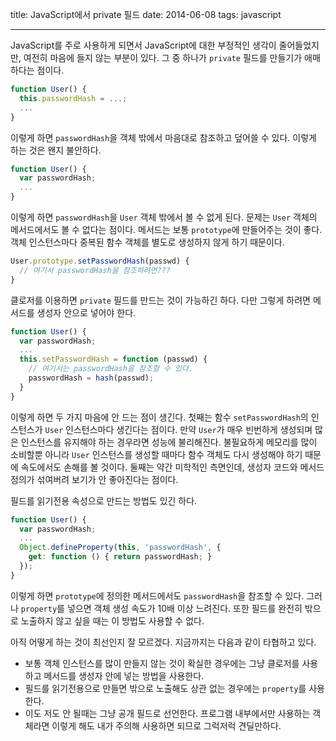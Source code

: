 title: JavaScript에서 private 필드
date: 2014-06-08
tags: javascript

---
JavaScript를 주로 사용하게 되면서 JavaScript에 대한 부정적인 생각이 줄어들었지만, 여전히 마음에 들지 않는 부분이 있다. 그 중 하나가 `private` 필드를 만들기가 애매하다는 점이다.
<!--more-->

```javascript
function User() {
  this.passwordHash = ...;
  ...
}
```

이렇게 하면 `passwordHash`을 객체 밖에서 마음대로 참조하고 덮어쓸 수 있다. 이렇게 하는 것은 왠지 불안하다.

```javascript
function User() {
  var passwordHash;
  ...
}
```

이렇게 하면 `passwordHash`을 `User` 객체 밖에서 볼 수 없게 된다. 문제는 `User` 객체의 메서드에서도 볼 수 없다는 점이다. 메서드는 보통 `prototype`에 만들어주는 것이 좋다. 객체 인스턴스마다 중복된 함수 객체를 별도로 생성하지 않게 하기 때문이다.

```javascript
User.prototype.setPasswordHash(passwd) {
  // 여기서 passwordHash을 참조하려면???
}
```

클로저를 이용하면 `private` 필드를 만드는 것이 가능하긴 하다. 다만 그렇게 하려면 메서드를 생성자 안으로 넣어야 한다.

```javascript
function User() {
  var passwordHash;
  ...
  this.setPasswordHash = function (passwd) {
    // 여기서는 passwordHash을 참조할 수 있다.
    passwordHash = hash(passwd);
  }
}
```

이렇게 하면 두 가지 마음에 안 드는 점이 생긴다. 첫째는 함수 `setPasswordHash`의 인스턴스가 `User` 인스턴스마다 생긴다는 점이다. 만약 `User`가 매우 빈번하게 생성되며 많은 인스턴스를 유지해야 하는 경우라면 성능에 불리해진다. 불필요하게 메모리를 많이 소비할뿐 아니라 `User` 인스턴스를 생성할 때마다 함수 객체도 다시 생성해야 하기 때문에 속도에서도 손해를 볼 것이다. 둘째는 약간 미학적인 측면인데, 생성자 코드와 메서드 정의가 섞여버려 보기가 안 좋아진다는 점이다.

필드를 읽기전용 속성으로 만드는 방법도 있긴 하다.

```javascript
function User() {
  var passwordHash;
  ...
  Object.defineProperty(this, 'passwordHash', {
    get: function () { return passwordHash; }
  });
}
```

이렇게 하면 `prototype`에 정의한 메서드에서도 `passwordHash`을 참조할 수 있다. 그러나 `property`를 넣으면 객체 생성 속도가 10배 이상 느려진다. 또한 필드를 완전히 밖으로 노출하지 않고 싶을 때는 이 방법도 사용할 수 없다.

아직 어떻게 하는 것이 최선인지 잘 모르겠다. 지금까지는 다음과 같이 타협하고 있다.

* 보통 객체 인스턴스를 많이 만들지 않는 것이 확실한 경우에는 그냥 클로저를 사용하고 메서드를 생성자 안에 넣는 방법을 사용한다.
* 필드를 읽기전용으로 만들면 밖으로 노출해도 상관 없는 경우에는 `property`를 사용한다.
* 이도 저도 안 될때는 그냥 공개 필드로 선언한다. 프로그램 내부에서만 사용하는 객체라면 이렇게 해도 내가 주의해 사용하면 되므로 그럭저럭 견딜만하다.
